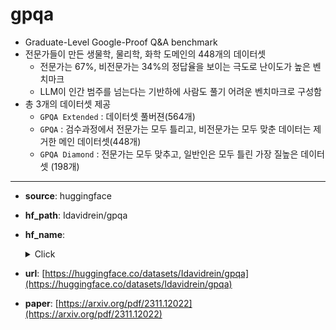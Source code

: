 # gpqa
- Graduate-Level Google-Proof Q&A benchmark
- 전문가들이 만든 생물학, 물리학, 화학 도메인의 448개의 데이터셋
    - 전문가는 67%, 비전문가는 34%의 정답율을 보이는 극도로 난이도가 높은 벤치마크
    - LLM이 인간 범주를 넘는다는 기반하에 사람도 풀기 어려운 벤치마크로 구성함
- 총 3개의 데이터셋 제공
    - `GPQA Extended` : 데이터셋 풀버젼(564개)
    - `GPQA` : 검수과정에서 전문가는 모두 틀리고, 비전문가는 모두 맞춘 데이터는 제거한 메인 데이터셋(448개)
    - `GPQA Diamond` : 전문가는 모두 맞추고, 일반인은 모두 틀린 가장 질높은 데이터셋 (198개)
---
+ **source**: huggingface
+ **hf_path**: Idavidrein/gpqa
+ **hf_name**: 
    <details>
        <summary>Click</summary>
            <div>  -  <code>gpqa_extended</code></div>
            <div>  -  <code>gpqa_main</code></div>
            <div>  -  <code>gpqa_diamond</code></div>
            <div>  -  <code>gpqa_experts</code></div>
    </details>
 
+ **url**: [https://huggingface.co/datasets/Idavidrein/gpqa](https://huggingface.co/datasets/Idavidrein/gpqa)  
+ **paper**: [https://arxiv.org/pdf/2311.12022](https://arxiv.org/pdf/2311.12022)  
